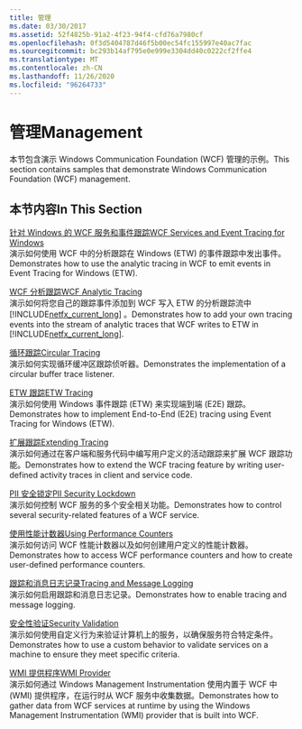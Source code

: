 ```yaml
---
title: 管理
ms.date: 03/30/2017
ms.assetid: 52f4825b-91a2-4f23-94f4-cfd76a7980cf
ms.openlocfilehash: 0f3d5404787d46f5b00ec54fc155997e40ac7fac
ms.sourcegitcommit: bc293b14af795e0e999e3304dd40c0222cf2ffe4
ms.translationtype: MT
ms.contentlocale: zh-CN
ms.lasthandoff: 11/26/2020
ms.locfileid: "96264733"
---
```

# <a name="management"></a><span data-ttu-id="35cbd-102">管理</span><span class="sxs-lookup"><span data-stu-id="35cbd-102">Management</span></span>

<span data-ttu-id="35cbd-103">本节包含演示 Windows Communication Foundation (WCF) 管理的示例。</span><span class="sxs-lookup"><span data-stu-id="35cbd-103">This section contains samples that demonstrate Windows Communication Foundation (WCF) management.</span></span>  
  
## <a name="in-this-section"></a><span data-ttu-id="35cbd-104">本节内容</span><span class="sxs-lookup"><span data-stu-id="35cbd-104">In This Section</span></span>  

 [<span data-ttu-id="35cbd-105">针对 Windows 的 WCF 服务和事件跟踪</span><span class="sxs-lookup"><span data-stu-id="35cbd-105">WCF Services and Event Tracing for Windows</span></span>](wcf-services-and-event-tracing-for-windows.md)  
 <span data-ttu-id="35cbd-106">演示如何使用 WCF 中的分析跟踪在 Windows (ETW) 的事件跟踪中发出事件。</span><span class="sxs-lookup"><span data-stu-id="35cbd-106">Demonstrates how to use the analytic tracing in WCF to emit events in Event Tracing for Windows (ETW).</span></span>  
  
 [<span data-ttu-id="35cbd-107">WCF 分析跟踪</span><span class="sxs-lookup"><span data-stu-id="35cbd-107">WCF Analytic Tracing</span></span>](wcf-analytic-tracing.md)  
 <span data-ttu-id="35cbd-108">演示如何将您自己的跟踪事件添加到 WCF 写入 ETW 的分析跟踪流中 [!INCLUDE[netfx_current_long](../../../../includes/netfx-current-long-md.md)] 。</span><span class="sxs-lookup"><span data-stu-id="35cbd-108">Demonstrates how to add your own tracing events into the stream of analytic traces that WCF writes to ETW in [!INCLUDE[netfx_current_long](../../../../includes/netfx-current-long-md.md)].</span></span>  
  
 [<span data-ttu-id="35cbd-109">循环跟踪</span><span class="sxs-lookup"><span data-stu-id="35cbd-109">Circular Tracing</span></span>](circular-tracing.md)  
 <span data-ttu-id="35cbd-110">演示如何实现循环缓冲区跟踪侦听器。</span><span class="sxs-lookup"><span data-stu-id="35cbd-110">Demonstrates the implementation of a circular buffer trace listener.</span></span>  
  
 [<span data-ttu-id="35cbd-111">ETW 跟踪</span><span class="sxs-lookup"><span data-stu-id="35cbd-111">ETW Tracing</span></span>](etw-tracing.md)  
 <span data-ttu-id="35cbd-112">演示如何使用 Windows 事件跟踪 (ETW) 来实现端到端 (E2E) 跟踪。</span><span class="sxs-lookup"><span data-stu-id="35cbd-112">Demonstrates how to implement End-to-End (E2E) tracing using Event Tracing for Windows (ETW).</span></span>  
  
 [<span data-ttu-id="35cbd-113">扩展跟踪</span><span class="sxs-lookup"><span data-stu-id="35cbd-113">Extending Tracing</span></span>](extending-tracing.md)  
 <span data-ttu-id="35cbd-114">演示如何通过在客户端和服务代码中编写用户定义的活动跟踪来扩展 WCF 跟踪功能。</span><span class="sxs-lookup"><span data-stu-id="35cbd-114">Demonstrates how to extend the WCF tracing feature by writing user-defined activity traces in client and service code.</span></span>  
  
 [<span data-ttu-id="35cbd-115">PII 安全锁定</span><span class="sxs-lookup"><span data-stu-id="35cbd-115">PII Security Lockdown</span></span>](pii-security-lockdown.md)  
 <span data-ttu-id="35cbd-116">演示如何控制 WCF 服务的多个安全相关功能。</span><span class="sxs-lookup"><span data-stu-id="35cbd-116">Demonstrates how to control several security-related features of a WCF service.</span></span>  
  
 [<span data-ttu-id="35cbd-117">使用性能计数器</span><span class="sxs-lookup"><span data-stu-id="35cbd-117">Using Performance Counters</span></span>](using-performance-counters.md)  
 <span data-ttu-id="35cbd-118">演示如何访问 WCF 性能计数器以及如何创建用户定义的性能计数器。</span><span class="sxs-lookup"><span data-stu-id="35cbd-118">Demonstrates how to access WCF performance counters and how to create user-defined performance counters.</span></span>  
  
 [<span data-ttu-id="35cbd-119">跟踪和消息日志记录</span><span class="sxs-lookup"><span data-stu-id="35cbd-119">Tracing and Message Logging</span></span>](tracing-and-message-logging.md)  
 <span data-ttu-id="35cbd-120">演示如何启用跟踪和消息日志记录。</span><span class="sxs-lookup"><span data-stu-id="35cbd-120">Demonstrates how to enable tracing and message logging.</span></span>  
  
 [<span data-ttu-id="35cbd-121">安全性验证</span><span class="sxs-lookup"><span data-stu-id="35cbd-121">Security Validation</span></span>](security-validation.md)  
 <span data-ttu-id="35cbd-122">演示如何使用自定义行为来验证计算机上的服务，以确保服务符合特定条件。</span><span class="sxs-lookup"><span data-stu-id="35cbd-122">Demonstrates how to use a custom behavior to validate services on a machine to ensure they meet specific criteria.</span></span>  
  
 [<span data-ttu-id="35cbd-123">WMI 提供程序</span><span class="sxs-lookup"><span data-stu-id="35cbd-123">WMI Provider</span></span>](wmi-provider.md)  
 <span data-ttu-id="35cbd-124">演示如何通过 Windows Management Instrumentation 使用内置于 WCF 中 (WMI) 提供程序，在运行时从 WCF 服务中收集数据。</span><span class="sxs-lookup"><span data-stu-id="35cbd-124">Demonstrates how to gather data from WCF services at runtime by using the Windows Management Instrumentation (WMI) provider that is built into WCF.</span></span>
